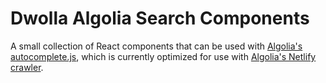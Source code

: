 # Dwolla Algolia Search Components

A small collection of React components that can be used with [Algolia's autocomplete.js](https://www.algolia.com/doc/ui-libraries/autocomplete/introduction/what-is-autocomplete/), which is currently optimized for use with [Algolia's Netlify crawler](https://www.algolia.com/doc/tools/crawler/netlify-plugin/quick-start/).
